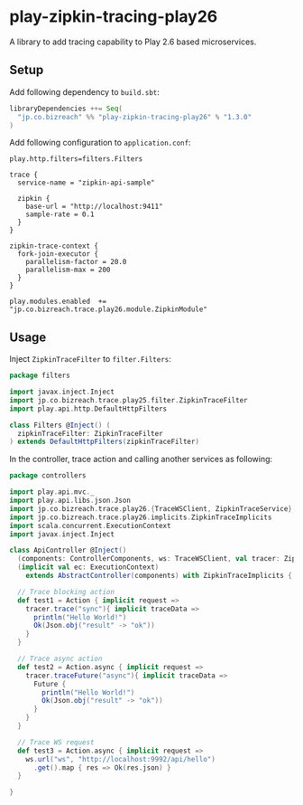 play-zipkin-tracing-play26
========

A library to add tracing capability to Play 2.6 based microservices.

## Setup

Add following dependency to `build.sbt`:

```scala
libraryDependencies ++= Seq(
  "jp.co.bizreach" %% "play-zipkin-tracing-play26" % "1.3.0"
)
```

Add following configuration to `application.conf`:

```
play.http.filters=filters.Filters

trace {
  service-name = "zipkin-api-sample"

  zipkin {
    base-url = "http://localhost:9411"
    sample-rate = 0.1
  }
}

zipkin-trace-context {
  fork-join-executor {
    parallelism-factor = 20.0
    parallelism-max = 200
  }
}

play.modules.enabled  += "jp.co.bizreach.trace.play26.module.ZipkinModule"
```

## Usage

Inject `ZipkinTraceFilter` to `filter.Filters`:

```scala
package filters

import javax.inject.Inject
import jp.co.bizreach.trace.play25.filter.ZipkinTraceFilter
import play.api.http.DefaultHttpFilters

class Filters @Inject() (
  zipkinTraceFilter: ZipkinTraceFilter
) extends DefaultHttpFilters(zipkinTraceFilter)
```

In the controller, trace action and calling another services as following:


```scala
package controllers

import play.api.mvc._
import play.api.libs.json.Json
import jp.co.bizreach.trace.play26.{TraceWSClient, ZipkinTraceService}
import jp.co.bizreach.trace.play26.implicits.ZipkinTraceImplicits
import scala.concurrent.ExecutionContext
import javax.inject.Inject

class ApiController @Inject()
  (components: ControllerComponents, ws: TraceWSClient, val tracer: ZipkinTraceServiceLike)
  (implicit val ec: ExecutionContext)
    extends AbstractController(components) with ZipkinTraceImplicits {

  // Trace blocking action
  def test1 = Action { implicit request =>
    tracer.trace("sync"){ implicit traceData =>
      println("Hello World!")
      Ok(Json.obj("result" -> "ok"))
    }
  }

  // Trace async action
  def test2 = Action.async { implicit request =>
    tracer.traceFuture("async"){ implicit traceData =>
      Future {
        println("Hello World!")
        Ok(Json.obj("result" -> "ok"))
      }
    }
  }

  // Trace WS request
  def test3 = Action.async { implicit request =>
    ws.url("ws", "http://localhost:9992/api/hello")
      .get().map { res => Ok(res.json) }
  }

}
```

